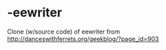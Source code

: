 # -eewriter
Clone (w/source code) of eewriter from http://danceswithferrets.org/geekblog/?page_id=903
